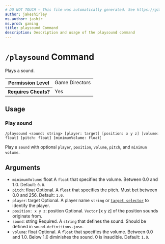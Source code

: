 ```yaml
---
# DO NOT TOUCH — This file was automatically generated. See https://github.com/mojang/minecraftapidocsgenerator to modify descriptions, examples, etc.
author: jakeshirley
ms.author: jashir
ms.prod: gaming
title: playsound Command
description: Description and usage of the playsound command
---
```

# `/playsound` Command
Plays a sound.

<table>
  <tr>
    <th>Permission Level</th>
    <td>Game Directors</td>
  </tr>
  <tr>
    <th>Requires Cheats?</th>
    <td>Yes</td>
  </tr>
</table>

## Usage
### Play sound
`/playsound <sound: string> [player: target] [position: x y z] [volume: float] [pitch: float] [minimumVolume: float]`

Play a `sound` with optional `player`, `position`, `volume`, `pitch`, and `minimum volume`.

## Arguments
- `minimumVolume`: float
A `float` that specifies the volume. Between 0.0 and 1.0.
Default: `0.0`.
- `pitch`: float
Optional. A `float` that specifies the pitch. Must bet between 0.0 and 256.
Default: `1.0`.
- `player`: target
Optional. A player name `string` or [`target selector`](https://learn.microsoft.com/minecraft/creator/documents/commandsintroduction#target-selectors) to identify the player.
- `position: x y z`: position
Optional. `Vector` [x y z] of the position sounds originate from.
- `sound`: string
Required. A `string` that defines the sound. Should be defined in `sound.definitions.josn`.
- `volume`: float
Optional. A `float` that specifies the volume. Between 0.0 and 1.0. Below 1.0 diminishes the sound. 0 is inaudible.
Default: `1.0`.
